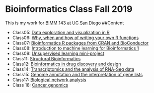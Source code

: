 # Bioinformatics Class Fall 2019
This is my work for [BIMM 143 at UC San Diego](https://bioboot.github.io/bimm143_F19/)
##Content 
- Class05: [Data exploration and visualization in R](https://github.com/srnath99/bimm143/blob/master/class5/class5.md)
- Class06: [Why, when and how of writing your own R functions](https://github.com/srnath99/bimm143/blob/master/class6/Class6.md) 
- Class07: [Bioinformatics R packages from CRAN and BioConductor](https://github.com/srnath99/bimm143/blob/master/class7/class7rfnxandprojects.md)
- Class08: [Introduction to machine learning for Bioinformatics 1](https://github.com/srnath99/bimm143/blob/master/Class%208%20Machine%20Learning%201.Rmd)
- Class09: [Unsupervised learning mini-project](https://github.com/srnath99/bimm143/blob/master/class09.Rmd)
- Class11: [Structural Bioinformatics](https://github.com/srnath99/bimm143/blob/master/class11.md)
- Class12: [Bioinformatics in drug discovery and design](https://github.com/srnath99/bimm143/blob/master/class12.Rmd)
- Class14: [Transcriptomics and the analysis of RNA-Seq data](https://github.com/srnath99/bimm143/blob/master/Lecture_14.Rmd)
- Class15: [Genome annotation and the interpretation of gene lists](https://github.com/srnath99/bimm143/blob/master/class15.Rmd)
- Class17: [Biological network analysis](https://github.com/srnath99/bimm143/blob/master/class%2017.Rmd)
- Class 18: [Cancer genomics](https://github.com/srnath99/bimm143/blob/master/class18.Rmd)
